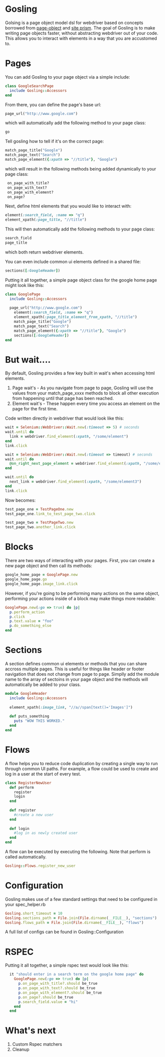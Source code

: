 Gosling
=========

Golsing is a page object model dsl for webdriver based on concepts borrowed from [page-object] and [site prism]. 
The goal of Gosling is to make writing page objects faster, without abstracting webdriver out of your code. This allows
you to interact with elements in a way that you are accustomed to.

Pages
=========

You can add Gosling to your page object via a simple include:

````ruby
class GoogleSearchPage
  include Gosling::Accessors
end
````

From there, you can define the page's base url:
````ruby
page_url("http://www.google.com")
````

which will automatically add the following method to your page class:
````ruby
go
````

Tell gosling how to tell if it's on the correct page:
````ruby
match_page_title("Google")
match_page_text("Search")
match_page_element({:xpath => "//title"}, "Google")
````

which will result in the following methods being added dynamically to your page class:

````ruby
 on_page_with_title?
 on_page_with_text?
 on_page_with_element?
 on_page?
````

Next, define html elements that you would like to interact with:
````ruby
element(:search_field, :name => "q")
element_xpath(:page_title, "//title")  
````
This will then automatically add the following methods to your page class:
````ruby
search_field
page_title
````
which both return webdriver elements.

You can even include common ui elements defined in a shared file:
````ruby
sections([:GoogleHeader])
````

Putting it all together, a simple page object class for the google home page might look like this:
````ruby
class GooglePage
  include Gosling::Accessors
  
  page_url("http://www.google.com")
	element(:search_field, :name => "q")
	element_xpath(:page_title_element_from_xpath, "//title")  
	match_page_title("Google")
	match_page_text("Search")
	match_page_element({:xpath => "//title"}, "Google")
	sections([:GoogleHeader])
end
````

But wait....
=========

By default, Gosling provides a few key built in wait's when accessing html elements. 

1. Page wait's - As you navigate from page to page, Gosling will use the values from your match_page_xxxx methods to block all other execution from happening until that page has been reached.
2. Element wait's - These happen every time you access an element on the page for the first time.

Code written directly in webdriver that would look like this:

````ruby
wait = Selenium::WebDriver::Wait.new(:timeout => 5) # seconds
wait.until do
  link = webdriver.find_element(:xpath, "/some/element")
end
link.click

wait = Selenium::WebDriver::Wait.new(:timeout => timeout) # seconds
wait.until do
  @on_right_next_page_element = webdriver.find_element(:xpath, "/some/element2")
end

wait.until do
  next_link = webdriver.find_element(:xpath, "/some/element3")
end
link.click


````
Now becomes:

````ruby
test_page_one = TestPageOne.new
test_page_one.link_to_test_page_two.click

test_page_two = TestPageTwo.new
test_page_two.another_link.click
````

Blocks
=========

There are two ways of interacting with your pages. First, you can create a new page object and then call its methods:

````ruby
google_home_page = GooglePage.new
google_home_page.go
google_home_page.image_link.click
````

However, if you're going to be performing many actions on the same object, performing your actions inside of a block
may make things more readable:

````ruby
GooglePage.new(:go => true) do |p|
  p.perform_action
  p.click
  p.text.value = "foo"
  p.do_something_else
end  
````

Sections
=========

A section defines common ui elements or methods that you can share accross multiple pages. This is useful for things like header or footer navigation that does not change from page to page. Simplly add the module name to the array of sectoins
in your page object and the methods will automatically be added to your class.

````ruby
module GoogleHeader
  include Gosling::Accessors
   
  element_xpath(:image_link, "//a//span[text()='Images']")   
    
  def puts_something
    puts "WOW THIS WORKED."
  end
end
````

Flows
=========
A flow helps you to reduce code duplication by creating a single way to run through common UI paths. For example, a
flow could be used to create and log in a user at the start of every test.

````ruby
class RegisterNewUser
  def perform
    register
    login
  end
  
  def register
    #create a new user
  end
  
  def login
    #log in as newly created user
  end
end
````

A flow can be executed by executing the following. Note that perform is called automatically.
````ruby
Gosling::Flows.register_new_user
````

Configuration
========
Gosling makes use of a few standard settings that need to be configured in your spec_helper.rb

````ruby
Gosling.short_timeout = 10
Gosling.sections_path = File.join(File.dirname(__FILE__), "sections")
Gosling.flows_path = File.join(File.dirname(__FILE__), "flows")
````

A full list of configs can be found in Gosling::Configuration


RSPEC
========
Putting it all together, a simple rspec test would look like this:

````ruby
  it "should enter in a search term on the google home page" do
    GooglePage.new(:go => true) do |p|
      p.on_page_with_title?.should be_true
      p.on_page_with_text?.should be_true
      p.on_page_with_element?.should be_true
      p.on_page?.should be_true  
      p.search_field.value = "hi"
    end
  end
````

What's next
=======
1. Custom Rspec matchers
2. Cleanup
  
  [site prism]: https://github.com/natritmeyer/site_prism
  [page-object]: https://github.com/cheezy/page-object
  
